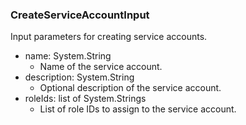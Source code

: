 ### CreateServiceAccountInput
Input parameters for creating service accounts.

- name: System.String
  - Name of the service account.
- description: System.String
  - Optional description of the service account.
- roleIds: list of System.Strings
  - List of role IDs to assign to the service account.

